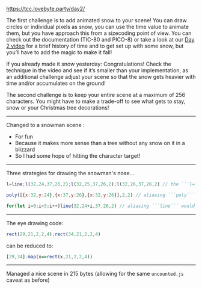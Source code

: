 https://tcc.lovebyte.party/day2/

The first challenge is to add animated snow to your scene! You can draw circles or individual pixels as snow, you can use the time value to animate them, but you have approach this from a sizecoding point of view. You can check out the documentation (TIC-80 and PICO-8) or take a look at our [Day 2 video](https://www.youtube.com/watch?v=KE19iH-NzEc) for a brief history of time and to get set up with some snow, but you’ll have to add the magic to make it fall!

If you already made it snow yesterday: Congratulations! Check the technique in the video and see if it’s smaller than your implementation, as an additional challenge adjust your scene so that the snow gets heavier with time and/or accumulates on the ground!

The second challenge is to keep your entire scene at a maximum of 256 characters. You might have to make a trade-off to see what gets to stay, snow or your Christmas tree decorations!

-----

Changed to a snowman scene :

* For fun
* Because it makes more sense than a tree without any snow on it in a blizzard
* So I had some hope of hitting the character target!

-----

Three strategies for drawing the snowman's nose...

```js
l=line;l(32,24,37,26,2);l(32,25,37,26,2);l(32,26,37,26,2) // the ```l=line``` alias would be added to an existing aliasing line so no ```let ``` cost, it's still the costliest option overall though...
```

```js
poly([{x:32,y:24},{x:37,y:26},{x:32,y:26}],2,2) // aliasing ```poly``` would be costlier than not (only called once)...
```

```js
for(let i=0;i<3;i++)line(32,24+i,37,26,2) // aliasing ```line``` would be costlier than not (only called once)...
```

-----

The eye drawing code:

```js
rect(29,21,2,2,4);rect(34,21,2,2,4)
```

can be reduced to:

```js
[29,34].map(x=>rect(x,21,2,2,4))
```

-----

Managed a nice scene in 215 bytes (allowing for the same ```uncounted.js``` caveat as before)
